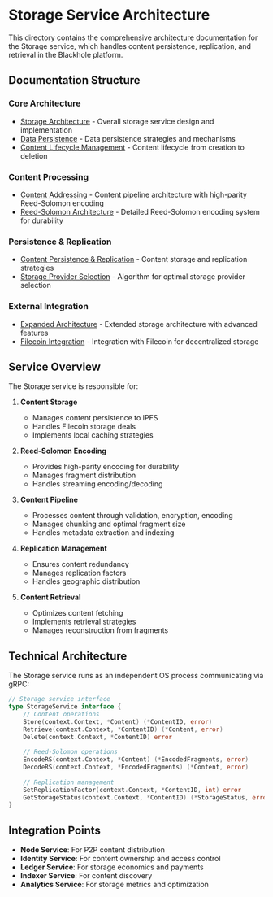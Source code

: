 # Storage Service Architecture

This directory contains the comprehensive architecture documentation for the Storage service, which handles content persistence, replication, and retrieval in the Blackhole platform.

## Documentation Structure

### Core Architecture
- [Storage Architecture](./storage_architecture.md) - Overall storage service design and implementation
- [Data Persistence](./data_persistence.md) - Data persistence strategies and mechanisms
- [Content Lifecycle Management](./content_lifecycle_management.md) - Content lifecycle from creation to deletion

### Content Processing
- [Content Addressing](./content_addressing.md) - Content pipeline architecture with high-parity Reed-Solomon encoding
- [Reed-Solomon Architecture](./reed_solomon_architecture.md) - Detailed Reed-Solomon encoding system for durability

### Persistence & Replication
- [Content Persistence & Replication](./content_persistence_replication.md) - Content storage and replication strategies
- [Storage Provider Selection](./storage_provider_selection.md) - Algorithm for optimal storage provider selection

### External Integration
- [Expanded Architecture](./expanded_architecture.md) - Extended storage architecture with advanced features
- [Filecoin Integration](./filecoin_integration.md) - Integration with Filecoin for decentralized storage

## Service Overview

The Storage service is responsible for:

1. **Content Storage**
   - Manages content persistence to IPFS
   - Handles Filecoin storage deals
   - Implements local caching strategies

2. **Reed-Solomon Encoding**
   - Provides high-parity encoding for durability
   - Manages fragment distribution
   - Handles streaming encoding/decoding

3. **Content Pipeline**
   - Processes content through validation, encryption, encoding
   - Manages chunking and optimal fragment size
   - Handles metadata extraction and indexing

4. **Replication Management**
   - Ensures content redundancy
   - Manages replication factors
   - Handles geographic distribution

5. **Content Retrieval**
   - Optimizes content fetching
   - Implements retrieval strategies
   - Manages reconstruction from fragments

## Technical Architecture

The Storage service runs as an independent OS process communicating via gRPC:

```go
// Storage service interface
type StorageService interface {
    // Content operations
    Store(context.Context, *Content) (*ContentID, error)
    Retrieve(context.Context, *ContentID) (*Content, error)
    Delete(context.Context, *ContentID) error
    
    // Reed-Solomon operations
    EncodeRS(context.Context, *Content) (*EncodedFragments, error)
    DecodeRS(context.Context, *EncodedFragments) (*Content, error)
    
    // Replication management
    SetReplicationFactor(context.Context, *ContentID, int) error
    GetStorageStatus(context.Context, *ContentID) (*StorageStatus, error)
}
```

## Integration Points

- **Node Service**: For P2P content distribution
- **Identity Service**: For content ownership and access control  
- **Ledger Service**: For storage economics and payments
- **Indexer Service**: For content discovery
- **Analytics Service**: For storage metrics and optimization